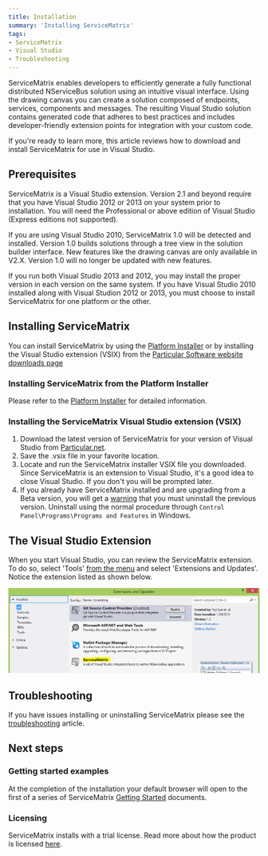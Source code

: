 ```yaml
---
title: Installation  
summary: 'Installing ServiceMatrix'
tags:
- ServiceMatrix
- Visual Studio
- Troubleshooting
---
```


ServiceMatrix enables developers to efficiently generate a fully functional distributed NServiceBus solution using an intuitive visual interface.  Using the drawing canvas you can create a solution composed of endpoints, services, components and messages.   The resulting Visual Studio solution contains generated code that adheres to best practices and includes developer-friendly extension points for integration with your custom code.   

If you're ready to learn more, this article reviews how to download and install ServiceMatrix for use in Visual Studio.

## Prerequisites

ServiceMatrix is a Visual Studio extension.  Version 2.1 and beyond require that you have Visual Studio 2012 or 2013 on your system prior to installation. You will need the Professional or above edition of Visual Studio (Express editions not supported).
  
If you are using Visual Studio 2010, ServiceMatrix 1.0 will be detected and installed. Version 1.0 builds solutions through a tree view in the solution builder interface. New features like the drawing canvas are only available in V2.X.  Version 1.0 will no longer be updated with new features.

If you run both Visual Studio 2013 and 2012, you may install the proper version in each version on the same system.  If you have Visual Studio 2010 installed along with Visual Studion 2012 or 2013, you must choose to install ServiceMatrix for one platform or the other.

## Installing ServiceMatrix

You can install ServiceMatrix by using the [Platform Installer](/platform/installer) or by installing the Visual Studio extension (VSIX) from the [Particular Software website downloads page](http://particular.net/downloads)

### Installing ServiceMatrix from the Platform Installer

Please refer to the [Platform Installer](/platform/installer) for detailed information.

### Installing the ServiceMatrix Visual Studio extension (VSIX)

1. Download the latest version of ServiceMatrix for your version of Visual Studio from [Particular.net](http://particular.net/downloads). 
2. Save the .vsix file in your favorite location.
3. Locate and run the ServiceMatrix installer VSIX file you downloaded.  Since ServiceMatrix is an extension to Visual Studio, it's a good idea to close Visual Studio. If you don't you will be prompted later. 
4. If you already have ServiceMatrix installed and are upgrading from a Beta version, you will get a [warning](images/servicematrix-installer-existingversion.png "Previous Version Warning") that you must uninstall the previous version. Uninstall using the normal procedure through `Control Panel\Programs\Programs and Features` in Windows.

## The Visual Studio Extension

When you start Visual Studio, you can review the ServiceMatrix extension.  To do so, select 'Tools' [from the menu](images/servicematrix-vstudio-toolsmenu.png "Extensions Menu") and select 'Extensions and Updates'.  Notice the extension listed as shown below.

![Visual Studio Extensions](images/servicematrix-vstudio-extensions.png)

## Troubleshooting

If you have issues installing or uninstalling ServiceMatrix please see the [troubleshooting](troubleshooting-servicematrix-2.0.md "Troubleshooting ServiceMatrix") article. 

## Next steps

### Getting started examples

At the completion of the installation your default browser will open to the first of a series of ServiceMatrix [Getting Started](getting-started-with-servicematrix-2.0.md "Getting Started With ServiceMatrix") documents.  

### Licensing
ServiceMatrix installs with a trial license. Read more about how the product is licensed [here](licensing-servicematrix-v2.0.md "Licensing NServiceBus").
